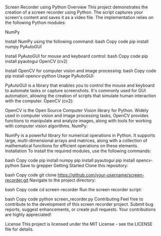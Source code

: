Screen Recorder using Python
Overview
This project demonstrates the creation of a screen recorder using Python. The script captures your screen's content and saves it as a video file. The implementation relies on the following Python modules:

NumPy

Install NumPy using the following command:
bash
Copy code
pip install numpy
PyAutoGUI

Install PyAutoGUI for mouse and keyboard control:
bash
Copy code
pip install pyautogui
OpenCV (cv2)

Install OpenCV for computer vision and image processing:
bash
Copy code
pip install opencv-python
Usage
PyAutoGUI:

PyAutoGUI is a library that enables you to control the mouse and keyboard to automate tasks or capture screenshots. It's commonly used for GUI automation, allowing the creation of scripts that simulate human interaction with the computer.
OpenCV (cv2):

OpenCV is the Open Source Computer Vision library for Python. Widely used in computer vision and image processing tasks, OpenCV provides functions to manipulate and analyze images, along with tools for working with computer vision algorithms.
NumPy:

NumPy is a powerful library for numerical operations in Python. It supports large, multi-dimensional arrays and matrices, along with a collection of mathematical functions for efficient operations on these elements.
Installation
To install the required modules, use the following commands:

bash
Copy code
pip install numpy
pip install pyautogui
pip install opencv-python
Save to grepper
Getting Started
Clone this repository:

bash
Copy code
git clone https://github.com/your-username/screen-recorder.git
Navigate to the project directory:

bash
Copy code
cd screen-recorder
Run the screen recorder script:

bash
Copy code
python screen_recorder.py
Contributing
Feel free to contribute to the development of this screen recorder project. Submit bug reports, suggest enhancements, or create pull requests. Your contributions are highly appreciated!

License
This project is licensed under the MIT License - see the LICENSE file for details.
